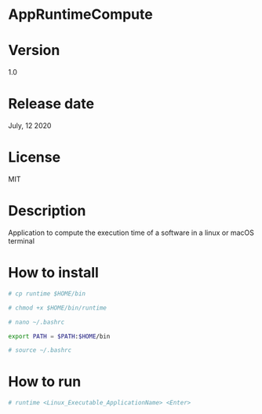  
# AppRuntimeCompute

# Version

1.0

# Release date

July, 12 2020

# License

MIT

# Description

Application to compute the execution time of a software in a linux or macOS terminal

# How to install

```sh
# cp runtime $HOME/bin

# chmod +x $HOME/bin/runtime

# nano ~/.bashrc

export PATH = $PATH:$HOME/bin

# source ~/.bashrc
```

# How to run

```sh
# runtime <Linux_Executable_ApplicationName> <Enter>
```
